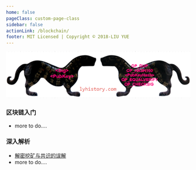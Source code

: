 ```yaml
---
home: false
pageClass: custom-page-class
sidebar: false
actionLink: /blockchain/
footer: MIT Licensed | Copyright © 2018-LIU YUE
---
```


<img class="header" src="/docs/docs_image/blockchain/bitcoin.png"/>

<div>
	<h3>区块链入门</h3>
	<ul>
		<li>more to do....</li>
	</ul>
	<h3>深入解析</h3>
	<ul>
		<li><a href="/docs/blockchain/consensus" >解密挖矿与共识的误解</a></li>
		<li>more to do....</li>
	</ul>
</div>

